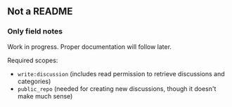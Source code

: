 ## Not a README
### Only field notes

Work in progress.
Proper documentation will follow later.

Required scopes:
- `write:discussion` (includes read permission to retrieve discussions and categories)
- `public_repo` (needed for creating new discussions, though it doesn't make much sense)
